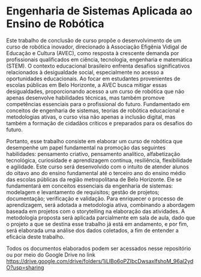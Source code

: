 # Engenharia de Sistemas Aplicada ao Ensino de Robótica

Este trabalho de conclusão de curso propõe o desenvolvimento de um curso de robótica inovador, direcionado à Associação Efigênia Vidigal de Educação e Cultura (AVEC), como resposta à crescente demanda por profissionais qualificados em ciência, tecnologia, engenharia e matemática (STEM). O contexto educacional brasileiro enfrenta desafios significativos relacionados à desigualdade social, especialmente no acesso a oportunidades educacionais. Ao focar em estudantes provenientes de escolas públicas em Belo Horizonte, a AVEC busca mitigar essas desigualdades, proporcionando acesso a um curso de robótica que não apenas desenvolve habilidades técnicas, mas também promove competências essenciais para o profissional do futuro. Fundamentado em conceitos de engenharia de sistemas, teorias de robótica educacional e metodologias ativas, o curso visa não apenas a inclusão digital, mas também a formação de cidadãos críticos e preparados para os desafios do futuro.

Portanto, esse trabalho consiste em elaborar um curso de robótica que desempenhe um papel fundamental na promoção das seguintes habilidades: pensamento criativo, pensamento analítico, alfabetização tecnológica, curiosidade e aprendizagem contínua, resiliência, flexibilidade e agilidade. Este curso será desenvolvido com o intuito de atender alunos do oitavo ano do ensino fundamental até o terceiro ano do ensino médio das escolas públicas da região metropolitana de Belo Horizonte. Ele se fundamentará em conceitos essenciais da engenharia de sistemas: modelagem e levantamento de requisitos; gestão de projetos; documentação; verificação e validação. Para enriquecer o processo de aprendizagem, será adotada a metodologia ativa, combinando a abordagem baseada em projetos com o storytelling na elaboração das atividades. A metodologia proposta será aplicada parcialmente em sala de aula, dado que o projeto a que se destina esse trabalho já está em andamento, e por fim, será elaborada uma análise dos dados coletados, a fim de entender a eficácia deste trabalho.

Todos os documentos elaborados podem ser acessados nesse repositório ou por meio do Google Drive no link https://drive.google.com/drive/folders/1iLlBo6oPZIbcDwsaxlfshoM_96al2ydO?usp=sharing
